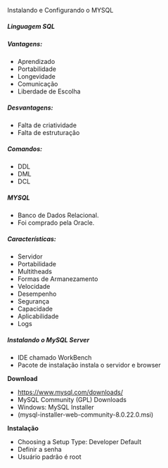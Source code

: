 Instalando e Configurando o MYSQL

##### Linguagem SQL

##### Vantagens:
- Aprendizado
- Portabilidade
- Longevidade
- Comunicação
- Liberdade de Escolha

##### Desvantagens:
- Falta de criatividade
- Falta de estruturação

##### Comandos:
- DDL
- DML
- DCL

##### MYSQL
- Banco de Dados Relacional.
- Foi comprado pela Oracle.

##### Características:
- Servidor
- Portabilidade
- Multitheads
- Formas de Armanezamento
- Velocidade
- Desempenho
- Segurança
- Capacidade
- Aplicabilidade
- Logs

##### Instalando o MySQL Server
- IDE chamado WorkBench
- Pacote de instalação instala o servidor e browser

**Download**
- https://www.mysql.com/downloads/
- MySQL Community (GPL) Downloads
- Windows: MySQL Installer
- (mysql-installer-web-community-8.0.22.0.msi)

**Instalação**
- Choosing a Setup Type: Developer Default
- Definir a senha
- Usuário padrão é root
